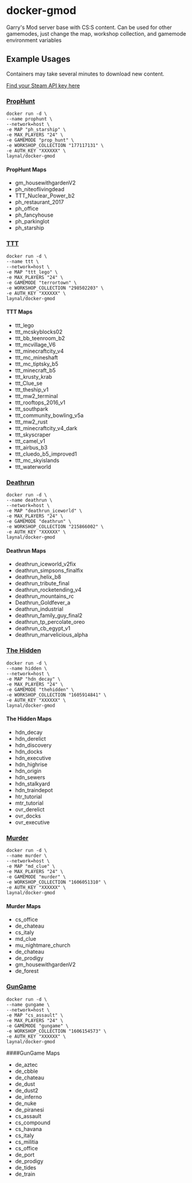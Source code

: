 # docker-gmod
Garry's Mod server base with CS:S content. Can be used for other gamemodes, just change the map, workshop collection, and gamemode environment variables

## Example Usages
Containers may take several minutes to download new content.

[Find your Steam API key here](https://steamcommunity.com/dev/apikey)

### [PropHunt](https://steamcommunity.com/sharedfiles/filedetails/?id=177117131)
```
docker run -d \
--name prophunt \
--network=host \
-e MAP "ph_starship" \
-e MAX_PLAYERS "24" \
-e GAMEMODE "prop_hunt" \
-e WORKSHOP_COLLECTION "177117131" \
-e AUTH_KEY "XXXXXX" \
laynal/docker-gmod
```
#### PropHunt Maps
* gm_housewithgardenV2
* ph_niteoflivingdead
* TTT_Nuclear_Power_b2
* ph_restaurant_2017
* ph_office
* ph_fancyhouse
* ph_parkinglot
* ph_starship

### [TTT](https://steamcommunity.com/sharedfiles/filedetails/?id=298502203)
```
docker run -d \
--name ttt \
--network=host \
-e MAP "ttt_lego" \
-e MAX_PLAYERS "24" \
-e GAMEMODE "terrortown" \
-e WORKSHOP_COLLECTION "298502203" \
-e AUTH_KEY "XXXXXX" \
laynal/docker-gmod
```
#### TTT Maps
* ttt_lego
* ttt_mcskyblocks02
* ttt_bb_teenroom_b2
* ttt_mcvillage_V6
* ttt_minecraftcity_v4
* ttt_mc_mineshaft
* ttt_mc_tiptsky_b5
* ttt_minecraft_b5
* ttt_krusty_krab
* ttt_Clue_se
* ttt_theship_v1
* ttt_mw2_terminal
* ttt_rooftops_2016_v1
* ttt_southpark
* ttt_community_bowling_v5a
* ttt_mw2_rust
* ttt_minecraftcity_v4_dark
* ttt_skyscraper
* ttt_camel_v1
* ttt_airbus_b3
* ttt_cluedo_b5_improved1
* ttt_mc_skyislands
* ttt_waterworld

### [Deathrun](https://steamcommunity.com/sharedfiles/filedetails/?id=215866002)
```
docker run -d \
--name deathrun \
--network=host \
-e MAP "deathrun_iceworld" \
-e MAX_PLAYERS "24" \
-e GAMEMODE "deathrun" \
-e WORKSHOP_COLLECTION "215866002" \
-e AUTH_KEY "XXXXXX" \
laynal/docker-gmod
```
#### Deathrun Maps
* deathrun_iceworld_v2fix
* deathrun_simpsons_finalfix
* deathrun_helix_b8
* deathrun_tribute_final
* deathrun_rocketending_v4
* deathrun_mountains_rc
* Deathrun_Goldfever_a
* deathrun_industrial
* deathrun_family_guy_final2
* deathrun_tp_percolate_oreo
* deathrun_cb_egypt_v1
* deathrun_marvelicious_alpha

### [The Hidden](https://steamcommunity.com/sharedfiles/filedetails/?id=1605914841)
```
docker run -d \
--name hidden \
--network=host \
-e MAP "hdn_decay" \
-e MAX_PLAYERS "24" \
-e GAMEMODE "thehidden" \
-e WORKSHOP_COLLECTION "1605914841" \
-e AUTH_KEY "XXXXXX" \
laynal/docker-gmod
```
#### The Hidden Maps
* hdn_decay
* hdn_derelict
* hdn_discovery
* hdn_docks
* hdn_executive
* hdn_highrise
* hdn_origin
* hdn_sewers
* hdn_stalkyard
* hdn_traindepot
* htr_tutorial
* mtr_tutorial
* ovr_derelict
* ovr_docks
* ovr_executive

### [Murder](https://steamcommunity.com/sharedfiles/filedetails/?id=1606051310)
```
docker run -d \
--name murder \
--network=host \
-e MAP "md_clue" \
-e MAX_PLAYERS "24" \
-e GAMEMODE "murder" \
-e WORKSHOP_COLLECTION "1606051310" \
-e AUTH_KEY "XXXXXX" \
laynal/docker-gmod
```
#### Murder Maps
* cs_office
* de_chateau
* cs_italy
* md_clue
* mu_nightmare_church
* de_chateau
* de_prodigy
* gm_housewithgardenV2
* de_forest

### [GunGame](https://steamcommunity.com/sharedfiles/filedetails/?id=1606154573)
```
docker run -d \
--name gungame \
--network=host \
-e MAP "cs_assault" \
-e MAX_PLAYERS "24" \
-e GAMEMODE "gungame" \
-e WORKSHOP_COLLECTION "1606154573" \
-e AUTH_KEY "XXXXXX" \
laynal/docker-gmod
```
####GunGame Maps
* de_aztec
* de_cbble
* de_chateau
* de_dust
* de_dust2
* de_inferno
* de_nuke
* de_piranesi
* cs_assault
* cs_compound
* cs_havana
* cs_italy
* cs_militia
* cs_office
* de_port
* de_prodigy
* de_tides
* de_train
